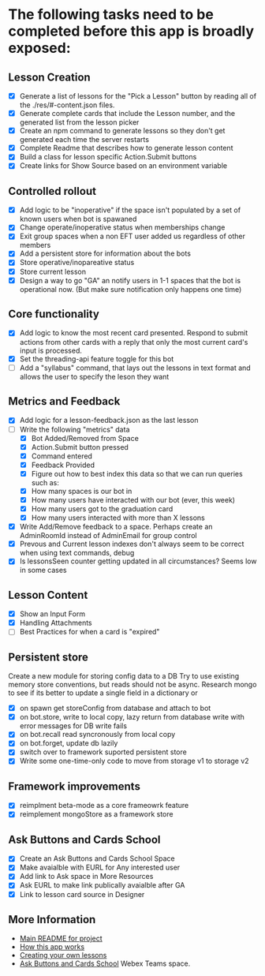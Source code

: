 # The following tasks need to be completed before this app is broadly exposed:

## Lesson Creation
* [x] Generate a list of lessons for the "Pick a Lesson" button by reading all of the ./res/#-content.json files.
* [x] Generate complete cards that include the Lesson number, and the generated list from the lesson picker
* [x] Create an npm command to generate lessons so they don't get generated each time the server restarts
* [X] Complete Readme that describes how to generate lesson content
* [x] Build a class for lesson specific Action.Submit buttons
* [x] Create links for Show Source based on an environment variable

## Controlled rollout
* [x]  Add logic to be "inoperative" if the space isn't populated by a set of known users when bot is spawaned
* [x]  Change operate/inoperative status when memberships change
* [x] Exit group spaces when a non EFT user added us regardless of other members  
* [x]  Add a persistent store for information about the bots
  * [x]  Store operative/inopareative status
  * [x]  Store current lesson
* [x]  Design a way to go "GA" an notify users in 1-1 spaces that the bot is operational now. (But make sure notification only happens one time)

## Core functionality
* [x]  Add logic to know the most recent card presented.  Respond to submit actions from other cards with a reply that only the most current card's input is processed.
* [x]  Set the threading-api feature toggle for this bot
* [ ]  Add a "syllabus" command, that lays out the lessons in text format and allows the user to specify the leson they want

## Metrics and Feedback
* [x] Add logic for a lesson-feedback.json as the last lesson
* [ ] Write the following "metrics" data
  * [x] Bot Added/Removed from Space
  * [x] Action.Submit button pressed
  * [x] Command entered
  * [x] Feedback Provided
  * [x] Figure out how to best index this data so that we can run queries such as:
  * [x] How many spaces is our bot in
  * [x] How many users have interacted with our bot (ever, this week)
  * [x] How many users got to the graduation card
  * [x] How many users interacted with more than X lessons
* [x] Write Add/Remove feedback to a space.  Perhaps create an AdminRoomId instead of AdminEmail for group control
* [x] Prevous and Current lesson indexes don't always seem to be correct when using text commands, debug
* [x] Is lessonsSeen counter getting updated in all circumstances?  Seems low in some cases

## Lesson Content
* [x] Show an Input Form
* [x] Handling Attachments
* [ ] Best Practices for when a card is "expired"

## Persistent store
Create a new module for storing config data to a DB
Try to use existing memory store conventions, but reads should not be async.
Research mongo to see if its better to update a single field in a dictionary or 
* [x] on spawn get storeConfig from database and attach to bot
* [x] on bot.store, write to local copy, lazy return from database write with error messages for DB write fails
* [x] on bot.recall read syncronously from local copy
* [x] on bot.forget, update db lazily
* [x] switch over to framework suported persistent store
* [x] Write some one-time-only code to move from storage v1 to storage v2

## Framework improvements
* [x] reimplment beta-mode as a core frameowrk feature
* [x] reimplement mongoStore as a framework store

## Ask Buttons and Cards School
* [x] Create an Ask Buttons and Cards School Space
* [x] Make avaialble with EURL for Any interested user
* [x] Add link to Ask space in More Resources
* [x] Ask EURL to make link publically avaialble after GA
* [x] Link to lesson card source in Designer

## More Information

* [Main README for project](../README.md)
* [How this app works](./overview.md)
* [Creating your own lessons](./lessons.md)
* [Ask Buttons and Cards School](https://eurl.io/#SJiS9VKTH) Webex Teams space.
